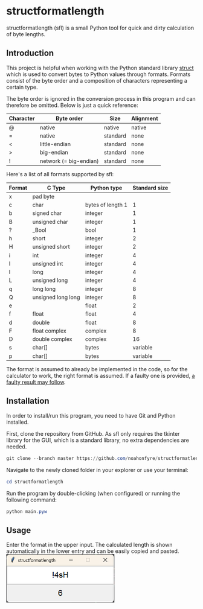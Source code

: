 # structformatlength
structformatlength (sfl) is a small Python tool for quick and dirty calculation of byte lengths.

## Introduction
This project is helpful when working with the Python standard library [struct](https://docs.python.org/3/library/struct.html) which is used to convert bytes to Python values through formats. Formats consist of the byte order and a composition of characters representing a certain type.

The byte order is ignored in the conversion process in this program and can therefore be omitted. Below is just a quick reference:

| Character | Byte order             | Size     | Alignment |
|-----------|------------------------|----------|-----------|
| @         | native                 | native   | native    |
| =         | native                 | standard | none      |
| <         | little-endian          | standard | none      |
| \>        | big-endian             | standard | none      |
| !         | network (= big-endian) | standard | none      |

Here's a list of all formats supported by sfl:

| Format | C Type             | Python type       | Standard size |
|--------|--------------------|-------------------|---------------|
| x      | pad byte           |                   |               |
| c      | char               | bytes of length 1 | 1             |
| b      | signed char        | integer           | 1             |
| B      | unsigned char      | integer           | 1             |
| ?      | _Bool              | bool              | 1             |
| h      | short              | integer           | 2             |
| H      | unsigned short     | integer           | 2             |
| i      | int                | integer           | 4             |
| I      | unsigned int       | integer           | 4             |
| l      | long               | integer           | 4             |
| L      | unsigned long      | integer           | 4             |
| q      | long long          | integer           | 8             |
| Q      | unsigned long long | integer           | 8             |
| e      |                    | float             | 2             |
| f      | float              | float             | 4             |
| d      | double             | float             | 8             |
| F      | float complex      | complex           | 8             |
| D      | double complex     | complex           | 16            |
| s      | char[]             | bytes             | variable      |
| p      | char[]             | bytes             | variable      |

The format is assumed to already be implemented in the code, so for the calculator to work, the right format is assumed. If a faulty one is provided, [a faulty result may follow](https://en.wikipedia.org/wiki/Garbage_in,_garbage_out).

## Installation
In order to install/run this program, you need to have Git and Python installed.

First, clone the repository from GitHub. As sfl only requires the tkinter library for the GUI, which is a standard library, no extra dependencies are needed.
````powershell
git clone --branch master https://github.com/noahonfyre/structformatlength
````

Navigate to the newly cloned folder in your explorer or use your terminal:
````powershell
cd structformatlength
````

Run the program by double-clicking (when configured) or running the following command:
````powershell
python main.pyw
````

## Usage
Enter the format in the upper input. The calculated length is shown automatically in the lower entry and can be easily copied and pasted.
![gui_preview.png](img/gui_preview.png)